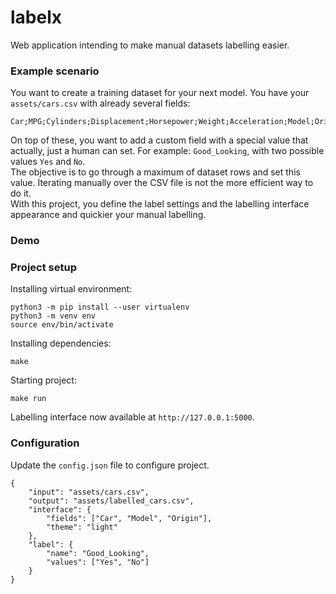 # labelx
Web application intending to make manual datasets labelling easier.

### Example scenario
You want to create a training dataset for your next model. You have your `assets/cars.csv` with already several fields:
```
Car;MPG;Cylinders;Displacement;Horsepower;Weight;Acceleration;Model;Origin
```
On top of these, you want to add a custom field with a special value that actually, just a human can set.
For example: `Good_Looking`, with two possible values `Yes` and `Ǹo`.  
The objective is to go through a maximum of dataset rows and set this value.
Iterating manually over the CSV file is not the more efficient way to do it.  
With this project, you define the label settings and the labelling interface appearance and quickier your manual labelling.

### Demo

### Project setup
Installing virtual environment:
```
python3 -m pip install --user virtualenv
python3 -m venv env
source env/bin/activate
```
Installing dependencies:
```
make
```
Starting project:
```
make run
```
Labelling interface now available at `http://127.0.0.1:5000`.

### Configuration
Update the `config.json` file to configure project.
```
{
    "input": "assets/cars.csv",
    "output": "assets/labelled_cars.csv",
    "interface": {
        "fields": ["Car", "Model", "Origin"],
        "theme": "light"
    },
    "label": {
        "name": "Good_Looking",
        "values": ["Yes", "No"]
    }
}
```